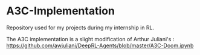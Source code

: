 # A3C-Implementation

Repository used for my projects during my internship in RL.

The A3C implementation is a slight modification of Arthur Juliani's :
https://github.com/awjuliani/DeepRL-Agents/blob/master/A3C-Doom.ipynb
